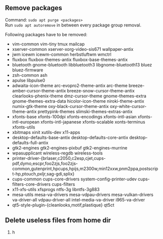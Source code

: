 ## Remove packages
Command: `sudo apt purge <packages>`
<br>
Run `sudo apt autoremove` in between every package group removal.

Following packages have to be removed:
- vim-common vim-tiny tmux mailcap
- xserver-common xserver-xorg-video-sis671 wallpaper-antix
- jwm icewm icewm-common herbstluftwm wmctrl
- fluxbox fluxbox-themes-antix fluxbox-base-themes-antix
- bluetooth gnome-bluetooth libbluetooth3 libgnome-bluetooth13 bluez bluez-firmware
- zsh-common ash
- apulse libpulse0
- adwaita-icon-theme arc-evopro2-theme-antix arc-theme breeze-amber-cursor-theme-antix breeze-snow-cursor-theme-antix clearlooks-phenix-theme dmz-cursor-theme gnome-themes-extra gnome-themes-extra-data hicolor-icon-theme niroki-theme-antix numix-gtk-theme oxy-black-cursor-theme-antix oxy-white-cursor-theme-antix prettypink-themes slimski-themes-extras-antix
- xfonts-base xfonts-100dpi xfonts-encodings xfonts-intl-asian xfonts-intl-european xfonts-intl-japanese xfonts-scalable xonts-terminus xfonts-utils
- xbitmaps xinit xutils-dev x11-apps
- desktop-defaults-base-antix desktop-defaults-core-antix desktop-defaults-full-antix
- gtk2-engines gtk2-engines-pixbuf gtk2-engines-murrine
- wpasupplicant wireless-regdb wireless-tools
- printer-driver-{brlaser,c2050,c2esp,cjet,cups-pdf,dymo,escpr,foo2zjs,foo2zjs-common,gutenprint,hpcups,hpijs,m2300w,min12xxw,pnm2ppa,postscript-hp,ptouch,pxljr,sag-gdi,splix}
- cups-common cups-core-drivers system-config-printer-udev cups-filters-core-drivers cups-filters
- x11-xfs-utils xfsprogs ntfs-3g libntfs-3g883
- mesa-utils mesa-va-drivers mesa-vdpau-drivers mesa-vulkan-drivers va-driver-all vdpau-driver-all intel-media-va-driver i965-va-driver
- qt5-style-plugin-{cleanlooks,motif,plastique} qt5ct

## Delete useless files from home dir
1. h
